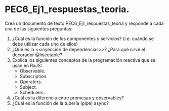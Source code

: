 # PEC6_Ej1_respuestas_teoria.

Crea un documento de texto PEC6_Ej1_respuestas_teoria y responde a cada
una de las siguientes preguntas:

1. ¿Cuál es la función de los componentes y servicios? (i.e. cuándo se debe utilizar cada uno de ellos)
2. ¿Qué es la <<inyección de dependencias>>? ¿Para qué sirve el decorador @Injectable?
3. Explica los siguientes conceptos de la programación reactiva que se usan en RxJS:
   - Observable.
   - Subscription.
   - Operators.
   - Subject.
   - Schedulers.
4. ¿Cuál es la diferencia entre promesas y observables?
5. ¿Cuál es la función de la tubería (pipe) async?
